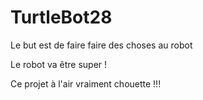 # TurtleBot28

Le but est de faire faire des choses au robot

Le robot va être super !

Ce projet à l'air vraiment chouette !!!
